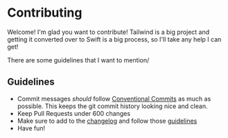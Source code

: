 # Contributing

Welcome! I'm glad you want to contribute! Tailwind is a big project and getting it converted over to Swift is a big process, so I'll take any help I can get!

There are some guidelines that I want to mention/

## Guidelines

- Commit messages *should* follow [Conventional Commits](https://www.conventionalcommits.org/en/v1.0.0/) as much as possible. This keeps the git commit history looking nice and clean.
- Keep Pull Requests under 600 changes
- Make sure to add to the [changelog](/CHANGELOG.md) and follow those [guidelines](./Changelog_Guidelines.md)
- Have fun!